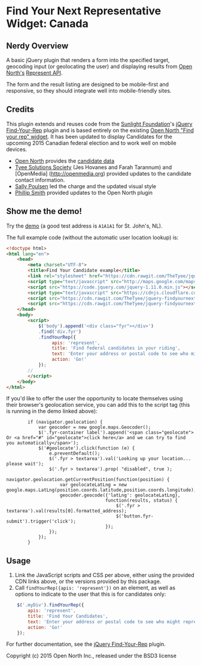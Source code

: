 # Find Your Next Representative Widget: Canada


## Nerdy Overview

A basic jQuery plugin that renders a form into the specified target, geocoding input (or geolocating the user) and displaying results from [Open North's](http://opennorth.ca/) [Represent API](https://represent.opennorth.ca/).

The form and the result listing are designed to be mobile-first and responsive, so they should integrate well into mobile-friendly sites.

## Credits

This plugin extends and reuses code from the [Sunlight Foundation](https://sunlightfoundation.com/)'s [jQuery Find-Your-Rep](https://github.com/sunlightlabs/jquery-findyourrep) plugin and is based entirely on the existing [Open North "Find your rep" widget](https://github.com/opennorth/jquery-findyourrep-ca). It has been updated to display Candidates for the upcoming 2015 Canadian federal election and to work well on mobile devices.

* [Open North](http://www.opennorth.ca/) provides the [candidate data](http://represent.opennorth.ca/)
* [Tyee Solutions Society](http://www.tyeesolutions.org/) (Jes Hovanes and Farah Tarannum) and [OpenMedia] (http://openmedia.org) provided updates to the candidate contact information.
* [Sally Poulsen](https://github.com/kidcompassion) led the charge and the updated visual style
* [Phillip Smith](https://github.com/phillipadsmith) provided updates to the Open North plugin

## Show me the demo!

Try the [demo](http://thetyee.github.io/jquery-findyournextrep-ca/) (a good test address is `A1A1A1` for St. John's, NL). 

The full example code (without the automatic user location lookup) is:

```html
<!doctype html>
<html lang="en">
    <head>
        <meta charset="UTF-8">
        <title>Find Your Candidate example</title>
        <link rel="stylesheet" href="https://cdn.rawgit.com/TheTyee/jquery-findyournextrep-ca/release/v1.0.0/dist/css/jquery.findyournextrep.min.css" />
        <script type="text/javascript" src="http://maps.google.com/maps/api/js?sensor=false"></script>
        <script src="https://code.jquery.com/jquery-1.11.0.min.js"></script>
        <script type="text/javascript" src="https://cdnjs.cloudflare.com/ajax/libs/handlebars.js/4.0.2/handlebars.js"></script>
        <script src="https://cdn.rawgit.com/TheTyee/jquery-findyournextrep-ca/release/v1.0.0/dist/js/jquery.findyourrep-pack.min.js"></script>
        <script src="https://cdn.rawgit.com/TheTyee/jquery-findyournextrep-ca/release/v1.0.0/dist/js/jquery.findyourcandidate.ca.min.js"></script>
    </head>
    <body>
        <script>
            $('body').append('<div class="fyr"></div>')
            .find('div.fyr')
            .findYourRep({
                 apis: 'represent',
                 title: 'Find federal candidates in your riding',
                 text: 'Enter your address or postal code to see who might represent you.',
                 action: 'Go!'
            });
        // 
        </script>
    </body>
</html>
```

If you'd like to offer the user the opportunity to locate themselves using their browser's geolocation service, you can add this to the script tag (this is running in the demo linked above):

```
        if (navigator.geolocation) {
            var geocoder = new google.maps.Geocoder();
            $('.fyr-container label').append('<span class="geolocate"> Or <a href="#" id="geolocate">click here</a> and we can try to find you automatically</span>');
            $('#geolocate').click(function (e) {
                e.preventDefault();
                $('.fyr > textarea').val('Looking up your location... please wait');
                $('.fyr > textarea').prop( "disabled", true );
                navigator.geolocation.getCurrentPosition(function(position) {
                    var geolocateLatLng = new google.maps.LatLng(position.coords.latitude,position.coords.longitude);
                    geocoder.geocode({'latLng': geolocateLatLng},
                                     function(results, status) {
                                         $('.fyr >  textarea').val(results[0].formatted_address);
                                         $('button.fyr-submit').trigger('click');
                                     });
                });
            });
        }
```

## Usage

1. Link the JavaScript scripts and CSS per above, either using the provided CDN links above, or the versions provided by this package.
1. Call `findYourRep({apis: 'represent'})` on an element, as well as options to indicate to the user that this is for candidates only:

```javascript
    $('.myDiv').findYourRep({
        apis: 'represent',
        title: 'Find Your Candidates',
        text: 'Enter your address or postal code to see who might represent you.',
        action: 'Go!'
    });
```

For further documentation, see the [jQuery Find-Your-Rep](https://github.com/sunlightlabs/jquery-findyourrep#readme) plugin.

Copyright (c) 2015 Open North Inc., released under the BSD3 license
